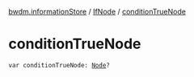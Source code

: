 [bwdm.informationStore](../index.md) / [IfNode](index.md) / [conditionTrueNode](./condition-true-node.md)

# conditionTrueNode

`var conditionTrueNode: `[`Node`](../-node/index.md)`?`